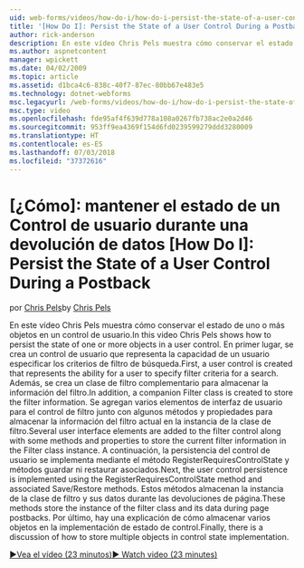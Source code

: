 ```yaml
---
uid: web-forms/videos/how-do-i/how-do-i-persist-the-state-of-a-user-control-during-a-postback
title: '[How Do I]: Persist the State of a User Control During a Postback | Microsoft Docs'
author: rick-anderson
description: En este vídeo Chris Pels muestra cómo conservar el estado de uno o más objetos en un control de usuario. En primer lugar, se crea un control de usuario que representa el abilit...
ms.author: aspnetcontent
manager: wpickett
ms.date: 04/02/2009
ms.topic: article
ms.assetid: d1bca4c6-838c-40f7-87ec-80bb67e483e5
ms.technology: dotnet-webforms
msc.legacyurl: /web-forms/videos/how-do-i/how-do-i-persist-the-state-of-a-user-control-during-a-postback
msc.type: video
ms.openlocfilehash: fde95af4f639d778a108a0267fb738ac2e0a2d46
ms.sourcegitcommit: 953ff9ea4369f154d6fd0239599279ddd3280009
ms.translationtype: HT
ms.contentlocale: es-ES
ms.lasthandoff: 07/03/2018
ms.locfileid: "37372616"
---
```

<a name="how-do-i-persist-the-state-of-a-user-control-during-a-postback"></a>[¿Cómo]: mantener el estado de un Control de usuario durante una devolución de datos
[How Do I]: Persist the State of a User Control During a Postback
====================
<span data-ttu-id="debbd-104">por [Chris Pels](https://twitter.com/chrispels)</span><span class="sxs-lookup"><span data-stu-id="debbd-104">by [Chris Pels](https://twitter.com/chrispels)</span></span>

<span data-ttu-id="debbd-105">En este vídeo Chris Pels muestra cómo conservar el estado de uno o más objetos en un control de usuario.</span><span class="sxs-lookup"><span data-stu-id="debbd-105">In this video Chris Pels shows how to persist the state of one or more objects in a user control.</span></span> <span data-ttu-id="debbd-106">En primer lugar, se crea un control de usuario que representa la capacidad de un usuario especificar los criterios de filtro de búsqueda.</span><span class="sxs-lookup"><span data-stu-id="debbd-106">First, a user control is created that represents the ability for a user to specify filter criteria for a search.</span></span> <span data-ttu-id="debbd-107">Además, se crea un clase de filtro complementario para almacenar la información del filtro.</span><span class="sxs-lookup"><span data-stu-id="debbd-107">In addition, a companion Filter class is created to store the filter information.</span></span> <span data-ttu-id="debbd-108">Se agregan varios elementos de interfaz de usuario para el control de filtro junto con algunos métodos y propiedades para almacenar la información del filtro actual en la instancia de la clase de filtro.</span><span class="sxs-lookup"><span data-stu-id="debbd-108">Several user interface elements are added to the filter control along with some methods and properties to store the current filter information in the Filter class instance.</span></span> <span data-ttu-id="debbd-109">A continuación, la persistencia del control de usuario se implementa mediante el método RegisterRequiresControlState y métodos guardar ni restaurar asociados.</span><span class="sxs-lookup"><span data-stu-id="debbd-109">Next, the user control persistence is implemented using the RegisterRequiresControlState method and associated Save/Restore methods.</span></span> <span data-ttu-id="debbd-110">Estos métodos almacenan la instancia de la clase de filtro y sus datos durante las devoluciones de página.</span><span class="sxs-lookup"><span data-stu-id="debbd-110">These methods store the instance of the filter class and its data during page postbacks.</span></span> <span data-ttu-id="debbd-111">Por último, hay una explicación de cómo almacenar varios objetos en la implementación de estado de control.</span><span class="sxs-lookup"><span data-stu-id="debbd-111">Finally, there is a discussion of how to store multiple objects in control state implementation.</span></span>

[<span data-ttu-id="debbd-112">&#9654;Vea el vídeo (23 minutos)</span><span class="sxs-lookup"><span data-stu-id="debbd-112">&#9654; Watch video (23 minutes)</span></span>](https://channel9.msdn.com/Blogs/ASP-NET-Site-Videos/how-do-i-persist-the-state-of-a-user-control-during-a-postback)
